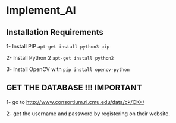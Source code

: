 # Implement_AI


## Installation Requirements

1- Install PIP 
```apt-get install python3-pip```

2- Install Python 2
```apt-get install python2```

3- Install OpenCV with
```pip install opencv-python```


## GET THE DATABASE !!! IMPORTANT

1- go to http://www.consortium.ri.cmu.edu/data/ck/CK+/  

2- get the username and password by registering on their website.

